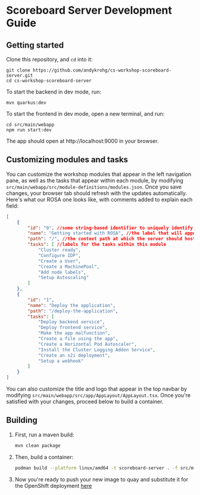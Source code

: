 # Scoreboard Server Development Guide

## Getting started
Clone this repository, and `cd` into it:
```
git clone https://github.com/andykrohg/cs-workshop-scoreboard-server.git
cd cs-workshop-scoreboard-server
```

To start the backend in dev mode, run:
```
mvn quarkus:dev
```

To start the frontend in dev mode, open a new terminal, and run:
```
cd src/main/webapp
npm run start:dev
```
The app should open at http://localhost:9000 in your browser.

## Customizing modules and tasks
You can customize the workshop modules that appear in the left navigation pane, as well as the tasks that appear within each module, by modifying `src/main/webapp/src/module-definitions/modules.json`. Once you save changes, your browser tab should refresh with the updates automatically. Here's what our ROSA one looks like, with comments added to explain each field:

```json
[
    {
        "id": "0", //some string-based identifier to uniquely identify this module
        "name": "Getting started with ROSA", //the label that will appear in the scoreboard UI
        "path": "/", //the context path at which the server should host this module. the first module should live at the root to avoid 404s
        "tasks": [ //labels for the tasks within this module
            "Cluster ready",
            "Configure IDP",
            "Create a User",
            "Create a MachinePool",
            "Add node labels",
            "Setup Autoscaling"
        ]
    },
    {
        "id": "1",
        "name": "Deploy the application",
        "path": "/deploy-the-application",
        "tasks": [
            "Deploy backend service",
            "Deploy frontend service",
            "Make the app malfunction",
            "Create a file using the app",
            "Create a Horizontal Pod Autoscaler",
            "Install the Cluster Logging Addon Service",
            "Create an s2i deployment",
            "Setup a webhook"
        ]
    }
]
```

You can also customize the title and logo that appear in the top navbar by modifying `src/main/webapp/src/app/AppLayout/AppLayout.tsx`. Once you're satisfied with your changes, proceed below to build a container.

## Building
1. First, run a maven build:
   ```bash
   mvn clean package
   ```
2. Then, build a container:
   ```bash
   podman build --platform linux/amd64 -t scoreboard-server . -f src/main/docker/Dockerfile.jvm
   ```
3. Now you're ready to push your new image to quay and substitute it for the OpenShift deployment [here](https://github.com/andykrohg/cs-workshop-scoreboard-server#running-on-openshift)
